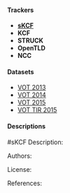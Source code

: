 #### Trackers
* [**sKCF**](#sKCF)
* **KCF**
* **STRUCK**
* **OpenTLD**
* **NCC**


#### Datasets

* [VOT 2013](http://www.votchallenge.net/vot2013/dataset.html)
* [VOT 2014](http://www.votchallenge.net/vot2014/dataset.html)
* [VOT 2015](http://www.votchallenge.net/vot2015/dataset.html)
* [VOT TIR 2015](http://www.votchallenge.net/vot2015/dataset.html)





#### Descriptions

#sKCF
Description:

Authors:

License:

References: